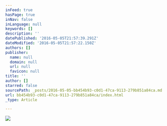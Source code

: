 ```yaml
---
inFeed: true
hasPage: true
inNav: false
inLanguage: null
keywords: []
description: ''
datePublished: '2016-05-05T21:57:39.291Z'
dateModified: '2016-05-05T21:57:22.150Z'
authors: []
publisher:
  name: null
  domain: null
  url: null
  favicon: null
title: ''
author: []
starred: false
sourcePath: _posts/2016-05-05-bb454b93-c0d1-47ca-9113-279b851a84ca.md
url: bb454b93-c0d1-47ca-9113-279b851a84ca/index.html
_type: Article

---
```

![](https://the-grid-user-content.s3-us-west-2.amazonaws.com/9f0b4a66-77a3-452b-bc55-948502291c96.png)